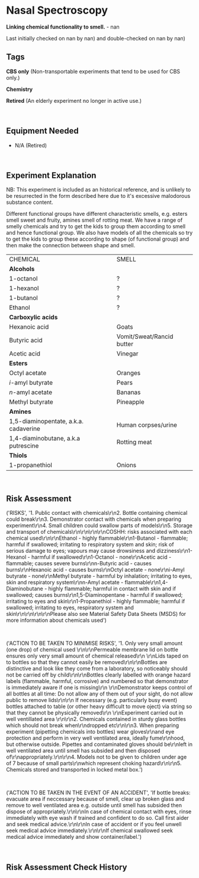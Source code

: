# Nasal Spectroscopy

**Linking chemical functionality to smell.** - nan

Last initially checked on nan by nan) and double-checked on nan by nan)

## Tags
<!--- Start Tags (DO NOT REMOVE THIS COMMENT) --->

**CBS only** (Non-transportable experiments that tend to be used for CBS only.)

**Chemistry**

**Retired** (An elderly experiment no longer in active use.)
<!--- End Tags (DO NOT REMOVE THIS COMMENT) --->

<br/>

## Equipment Needed 
- N/A (Retired)

<br/>

## Experiment Explanation 

NB: This experiment is included as an historical reference, and is unlikely to be resurrected in the form described here due to it's excessive malodorous substance content. 

Different functional groups have different characteristic smells, e.g. esters smell sweet and fruity, amines smell of rotting meat. We have a range of smelly chemicals and try to get the kids to group them according to smell and hence functional group. We also have models of all the chemicals so try to get the kids to group these according to shape (of functional group) and then make the connection between shape and smell.



|  |  |
| --- | --- |
| CHEMICAL | SMELL |
| **Alcohols** |
| 1-octanol | ? |
| 1-hexanol | ? |
| 1-butanol | ? |
| Ethanol | ? |
| **Carboxylic acids** |
| Hexanoic acid | Goats |
| Butyric acid | Vomit/Sweat/Rancid butter |
| Acetic acid | Vinegar |
| **Esters** |
| Octyl acetate | Oranges |
| *i*-amyl butyrate | Pears |
| *n*-amyl acetate | Bananas |
| Methyl butyrate | Pineapple |
| **Amines** |
| 1,5-diaminopentate, a.k.a. cadaverine | Human corpses/urine |
| 1,4-diaminobutane, a.k.a putrescine | Rotting meat |
| **Thiols** |
| 1-propanethiol | Onions |




<br/>

## Risk Assessment

('RISKS', '1. Public contact with chemicals\r\n2. Bottle containing chemical could break\r\n3. Demonstrator contact with chemicals when preparing experiment\r\n4. Small children could swallow parts of models\r\n5. Storage and transport of chemicals\r\n\r\n\r\n\r\nCOSHH: risks associated with each chemical used\r\n\r\nEthanol - highly flammable\r\n1-Butanol - flammable; harmful if swallowed; irritating to respiratory system and skin; risk of serious damage to eyes; vapours may cause drowsiness and dizziness\r\n1-Hexanol - harmful if swallowed\r\n1-Octanol - none\r\nAcetic acid - flammable; causes severe burns\r\nn-Butyric acid - causes burns\r\nHexanoic acid - causes burns\r\nOctyl acetate - none\r\ni-Amyl butyrate - none\r\nMethyl butyrate - harmful by inhalation; irritating to eyes, skin and respiratory system\r\nn-Amyl acetate - flammable\r\n1,4-Diaminobutane - highly flammable; harmful in contact with skin and if swallowed; causes burns\r\n1,5-Diaminopentane - harmful if swallowed; irritating to eyes and skin\r\n1-Propanethiol - highly flammable; harmful if swallowed; irritating to eyes, respiratory system and skin\r\n\r\n\r\n\r\nPlease also see Material Safety Data Sheets (MSDS) for more information about chemicals used')

<br/>

('ACTION TO BE TAKEN TO MINIMISE RISKS', '1. Only very small amount (one drop) of chemical used \r\n\r\nPermeable membrane lid on bottle ensures only very small amount of chemical released\r\n  \r\nLids taped on to bottles so that they cannot easily be removed\r\n\r\nBottles are distinctive and look like they come from a laboratory, so noticeably should not be carried off by child\r\n\r\nBottles clearly labelled with orange hazard labels (flammable, harmful, corrosive) and numbered so that demonstrator is immediately aware if one is missing\r\n  \r\nDemonstrator keeps control of all bottles at all time: Do not allow any of them out of your sight, do not allow public to remove lids\r\n\r\n If necessary (e.g. particularly busy event) bottles attached to table (or other heavy difficult to move oject) via string so that they cannot be physically removed\r\n  \r\nExperiment carried out in well ventillated area \r\n\r\n2. Chemicals contained in sturdy glass bottles which should not break when\r\ndropped etc\r\n\r\n3. When preparing experiment (pipetting chemicals into bottles) wear gloves\r\nand eye protection and perform in very well ventilated area, ideally fume\r\nhood, but otherwise outside. Pipettes and contaminated gloves should be\r\nleft in well ventilated area until smell has subsided and then disposed of\r\nappropriately.\r\n\r\n4. Models not to be given to children under age of 7 because of small parts\r\nwhich represent choking hazard\r\n\r\n5. Chemicals stored and transported in locked metal box.')

<br/>

('ACTION TO BE TAKEN IN THE EVENT OF AN ACCIDENT', 'If bottle breaks: evacuate area if neccessary because of smell, clear up broken glass and remove to well ventilated area e.g. outside until smell has subsided then dispose of appropriately.\r\n\r\nIn case of chemical contact with eyes, rinse immediately with eye wash if trained and confident to do so. Call first aider and seek medical advice.\r\n\r\nIn case of accident or if you feel unwell seek medical advice immediately.\r\n\r\nIf chemical swallowed seek medical advice immediately and show container/label.')

<br/>

## Risk Assessment Check History 

